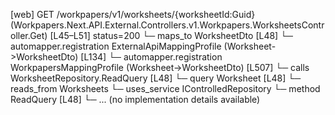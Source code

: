 [web] GET /workpapers/v1/worksheets/{worksheetId:Guid}  (Workpapers.Next.API.External.Controllers.v1.Workpapers.WorksheetsController.Get)  [L45–L51] status=200
  └─ maps_to WorksheetDto [L48]
    └─ automapper.registration ExternalApiMappingProfile (Worksheet->WorksheetDto) [L134]
    └─ automapper.registration WorkpapersMappingProfile (Worksheet->WorksheetDto) [L507]
  └─ calls WorksheetRepository.ReadQuery [L48]
  └─ query Worksheet [L48]
    └─ reads_from Worksheets
  └─ uses_service IControlledRepository<Worksheet>
    └─ method ReadQuery [L48]
      └─ ... (no implementation details available)

